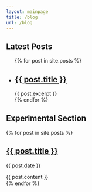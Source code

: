 ```yaml
---
layout: mainpage
title: /blog
url: /blog
---
```

## Latest Posts

<ul>
  {% for post in site.posts %}
    <li>
      <h2><a href="{{ post.url }}">{{ post.title }}</a></h2>
      {{ post.excerpt }}
    </li>
  {% endfor %}
</ul>

## Experimental Section


  {% for post in site.posts %}
      <h2><a href="{{ post.url }}">{{ post.title }}</a></h2>
      <p><span>{{ post.date }}</span></p>
      <div>
      {{ post.content }}
      </div>
  {% endfor %}

<!-- <ul>
  {% for post in site.posts %}
    <li>
      <a href="{{ post.url }}">{{ post.title }}</a>
    </li>
  {% endfor %}
</ul> -->

<!-- <hr>
{% for tag in site.tags %}
  <h3>{{ tag[0] }}</h3>
  <ul>
    {% for post in tag[1] %}
      <li><a href="{{ post.url }}">{{ post.title }}</a></li>
    {% endfor %}
  </ul>
{% endfor %} -->